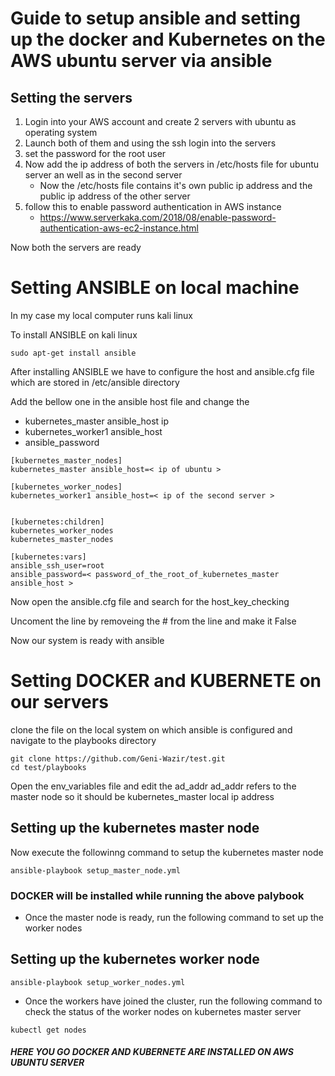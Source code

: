 # Guide to setup ansible and setting up the docker and Kubernetes on the AWS ubuntu server via ansible

## Setting the servers

1. Login into your AWS account and create 2 servers with ubuntu as operating system 
2. Launch both of them and using the ssh login into the servers
3. set the password for the root user
4. Now add the ip address of both the servers in /etc/hosts file for ubuntu server an well as in the second server
   - Now the /etc/hosts file contains it's own public ip address and the public ip address of the other server 
5. follow this to enable password authentication in AWS instance
   - https://www.serverkaka.com/2018/08/enable-password-authentication-aws-ec2-instance.html

Now both the servers are ready 


# Setting ANSIBLE on local machine

In my case my local computer runs kali linux

To install ANSIBLE on kali linux 
```
sudo apt-get install ansible
```

After installing ANSIBLE we have to configure the host and ansible.cfg file which are stored in /etc/ansible directory

Add the bellow one in the ansible host file and change the 
- kubernetes_master ansible_host ip
- kubernetes_worker1 ansible_host
- ansible_password

```
[kubernetes_master_nodes]
kubernetes_master ansible_host=< ip of ubuntu >

[kubernetes_worker_nodes]
kubernetes_worker1 ansible_host=< ip of the second server >


[kubernetes:children]
kubernetes_worker_nodes
kubernetes_master_nodes

[kubernetes:vars]
ansible_ssh_user=root
ansible_password=< password_of_the_root_of_kubernetes_master ansible_host >
```

Now open the ansible.cfg file and search for the  host_key_checking

Uncoment the line by removeing the # from the line and make it False

Now our system is ready with ansible 


# Setting DOCKER and KUBERNETE on our servers

clone the file on the local system on which ansible is configured and navigate to the playbooks directory

```
git clone https://github.com/Geni-Wazir/test.git
cd test/playbooks
```

Open the env_variables file and edit the ad_addr
ad_addr refers to the master node so it should be kubernetes_master local ip address

## Setting up the kubernetes master node
Now execute the followinng command to setup the kubernetes master node

```
ansible-playbook setup_master_node.yml
```

### DOCKER will be installed while running the above palybook

* Once the master node is ready, run the following command to set up the worker nodes

## Setting up the kubernetes worker node

```
ansible-playbook setup_worker_nodes.yml
```

* Once the workers have joined the cluster, run the following command to check the status of the worker nodes on kubernetes master server

```
kubectl get nodes
```

##### HERE YOU GO DOCKER AND KUBERNETE ARE INSTALLED ON AWS UBUNTU SERVER  


